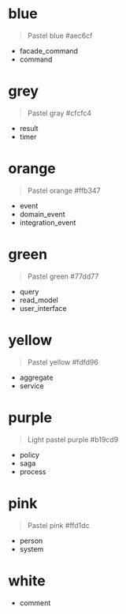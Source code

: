 # blue 
> Pastel blue #aec6cf

- facade_command
- command

# grey
> Pastel gray #cfcfc4

- result
- timer

# orange
> Pastel orange #ffb347

- event
- domain_event
- integration_event

# green
> Pastel green #77dd77

- query
- read_model
- user_interface

# yellow
> Pastel yellow #fdfd96

- aggregate
- service

# purple
> Light pastel purple #b19cd9

- policy
- saga
- process

# pink
> Pastel pink #ffd1dc

- person
- system

# white

- comment

